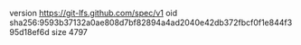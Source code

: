 version https://git-lfs.github.com/spec/v1
oid sha256:9593b37132a0ae808d7bf82894a4ad2040e42db372fbcf0f1e844f395d18ef6d
size 4797
